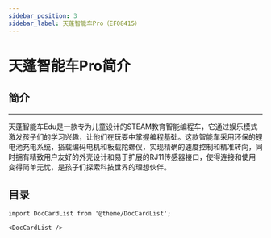 ```yaml
---
sidebar_position: 3
sidebar_label: 天蓬智能车Pro（EF08415）
---
```


# 天蓬智能车Pro简介

## 简介
---

天蓬智能车Edu是一款专为儿童设计的STEAM教育智能编程车，它通过娱乐模式激发孩子们的学习兴趣，让他们在玩耍中掌握编程基础。这款智能车采用环保的锂电池充电系统，搭载编码电机和板载陀螺仪，实现精确的速度控制和精准转向，同时拥有精致用户友好的外壳设计和易于扩展的RJ11传感器接口，使得连接和使用变得简单无忧，是孩子们探索科技世界的理想伙伴。

## 目录

```mdx-code-block
import DocCardList from '@theme/DocCardList';

<DocCardList />
```
